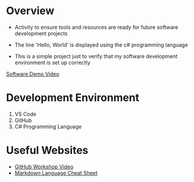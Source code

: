 # Overview

- Activity to ensure tools and resources are ready for future software development projects

- The line 'Hello, World' is displayed using the c# programming language

- This is a simple project just to verify that my software development environment is set up correctly

[Software Demo Video]()

# Development Environment

1. VS Code
2. GitHub
3. C# Programming Language

# Useful Websites

* [GitHub Workshop Video](https://video.byui.edu/media/t/1_zyyx43ke)
* [Markdown Language Cheat Sheet](https://www.markdownguide.org/cheat-sheet/)